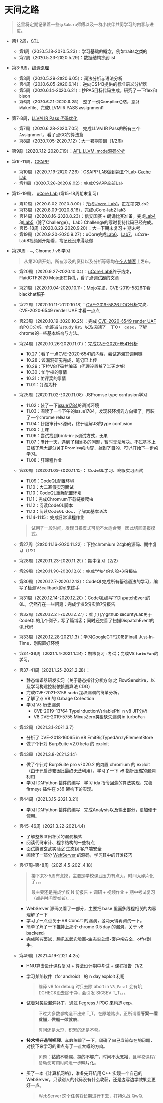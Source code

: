 # 天问之路

> 这里将定期记录着一些与`Sakura`师傅以及一群小伙伴共同学习的内容与进度。

- 第1-2周，[STL](week1-2/)
  - 第1周（2020.5.18-2020.5.23）：学习基础的概念，例如traits之类的
  - 第2周（2020.5.23-2020.5.29）：数据结构抄到list
  
- 第3-6周，[编译原理](week3-6/)
  - 第3周（2020.5.29-2020.6.05）：词法分析与语法分析
  - 第4周（2020.6.05-2020.6.14）：逆向CS143提供的标准语义分析器
  - 第5周（2020.6.14-2020.6.21）：抄PA5目标代码生成，研究了一下flex和bison
  - 第6周（2020.6.21-2020.6.28）：整了一份Compiler总结，恶补Makefile、完成LLVM IR PASS assignment1
  
- 第7-8周，[LLVM IR Pass 代码优化](week7-8/)
  - 第7周（2020.6.28-2020.7.05）：完成LLVM IR Pass的所有三个Assignment，看了点GC的算法篇
  - 第8周（2020.7.05-2020.7.12）：大一暑期实训（1/2周）
  
- 第9周（2020.7.12-2020.7.19）：[AFL_LLVM_mode源码分析](https://kiprey.github.io/2020/07/AFL-LLVM-Mode/)

- 第10-11周，[CSAPP](week9-19/CSAPP-Lab/)
  - 第10周（2020.7.19-2020.7.26）：CSAPP LAB做到第五个Lab-[Cache Lab](https://kiprey.github.io/2020/07/csapp-lab-writeup/#5-Cache-Lab)
  - 第11周（2020.7.26-2020.8.02）：完成[CSAPP全部Lab](https://kiprey.github.io/2020/07/csapp-lab-writeup/)
  
- 第12-19周， [uCore Lab](week9-19/uCore) (第15-18周期末复习)
  - 第12周（2020.8.02-2020.8.09）：完成[Ucore-Lab1](https://kiprey.github.io/2020/08/uCore-1/)，正在研究Lab2
  - 第13周（2020.8.09-2020.8.16），完成uCore-[lab2](https://kiprey.github.io/2020/08/uCore-2/) [lab3](https://kiprey.github.io/2020/08/uCore-3/)
  - 第14周（2020.8.16-2020.8.23）：信安国赛 + 朗诵比赛准备。完成[Lab4](https://kiprey.github.io/2020/08/uCore-4/)和[Lab5](https://kiprey.github.io/2020/08/uCore-5/)（除了Challenge）。Lab5 Challenge的写时复制代码已经完成。
  - 第15-18周（2020.8.23-2020.9.20）：大一下期末复习 + 期末考
  - 第19周（2020.9.20-2020.9.27）：uCore完成[Lab6](https://kiprey.github.io/2020/09/uCore-6/)、[Lab7](https://kiprey.github.io/2020/09/uCore-7/)，uCore-Lab8视频刚开始看，笔记还没来得及做
  
- 第20周 - ~, Chrome / v8 学习

  > 从第20周开始，所有涉及的资料以及分析等等均在[个人博客](https://kiprey.github.io)上发布。

  - 第20周（2020.9.27-2020.10.04）：[uCore-Lab8](https://kiprey.github.io/2020/09/uCore-8/)终于结束，PlaidCTF2020 Mojo还在挣扎，看了点调试器的文章

  - 第21周（2020.10.04-2020.10.11）：[Mojo](https://kiprey.github.io/2020/10/mojo/)完成，CVE-2019-5826在看blackhat稿子

  - 第22周（2020.10.11-2020.10.18）：[CVE-2019-5826 POC分析](https://kiprey.github.io/2020/10/CVE-2019-5826/)完成， CVE-2020-6549 render UAF 才看一点点

  - 第23周（2020.10.19-2020.10.25）：完成 [CVE-2020-6549 render UAF的POC分析](https://kiprey.github.io/2020/10/CVE-2020-6549/)，完善当前study list，以及阅读了一下C++ case，了解chrome的一些基本结构与方法。

  - 第24周（2020.10.26-2020.11.01）：完成[CVE-2020-6541分析](https://kiprey.github.io/2020/10/CVE-2020-6541/)
    - 10.27：看了一点CVE-2020-6541的内容，尝试追溯其调用链
    - 10.28：该漏洞研究完成，笔记已上传
    - 10.29：下拉V8代码并编译（代理设置搞了半天才好）
    - 10.30：忙学校的事情
    - 10.31：忙评奖的事情
    - 11.01：打湖湘杯

  - 第25周（2020.11.02-2020.11.08）JSPromise  type confusion学习
    - 11.02：装了一下[issue1784](https://bugs.chromium.org/p/project-zero/issues/detail?id=1784)的调试环境
    - 11.03：阅读了一个下午的issue1784，发现装环境的方向错了，再装了一个chrome release
    - 11.04：仔细审计v8源码，终于理解JS的type confusion
    - 11.05：上课
    - 11.06：尝试找到blink-in-js调试方式，无果
    - 11.07：审计一天，遇到了相当多的问题，暂时无法解决。不过基本上已经了解大部分关于Promise的内容，达到了目的，可以开始下一步的学习。
    - 11.08：肝课程作业

  - 第26周（2020.11.09-2020.11.15）： CodeQL学习、寒假实习面试
    - 11.09：CodeQL配置环境
    - 11.10：大二寒假实习面试
    - 11.10：CodeQL重新配置环境
    - 11.11：完成Chromium下载链接爬虫
    - 11.12：阅读CodeQL脚本
    - 11.13：阅读CodeQL doc，了解其基本语法
    - 11.14-11.15：完成日常课程作业

    > 试用了一段时间，发现日报模式可能不太适合我，因此切回周报模式。

  - 第27周（2020.11.16-2020.11.22）：下拉chromium 24gb的源码、期中复习（1/2）

  - 第28周（2020.11.23-2020.11.29）：期中复习（2/2）

  - 第29周（2020.11.30-2020.12.6）：完成学校4份实验+6份报告

  - 第30周（2020.12.7-2020.12.13）：CodeQL完成所有基础语法的学习，编写了检测V8callback的ql来练手

  - 第31周（2020.12.14-2020.12.20）：CodeQL编写了DispatchEvent的QL，仍然存在一些问题；完成学校5份实验7份报告

  - 第32周（2020.12.21-2020.12.27）：看了几个github securityLab关于CodeQL的几个例子，写了篇博客；同时还完善了扫描DispatchEvent的QL代码

  - 第33周（2020.12.28-2021.1.3）：学习GoogleCTF2018(Final) Just-In-Time，刚配置好环境

  - 第34-36周（2021.1.4-2021.1.24）：期末复习+考试；完成V8 turboFan的学习。

  - 第37-41周（2021.1.25-2021.2.28）：

    - 静态编译器研发实习（关于静态指针分析方向 之 FlowSensitive，以及学习构建控制依赖图算法 CDG）
    - 完成CVE-2021-3156 sudo 提权漏洞的简单分析。
    - 了解了点 V8 的 Gabage Collection
    - 学习 V8 历史漏洞
      - CVE-2019-13764 TypeInductionVariablePhi in v8 JIT分析
      - V8 CVE-2019-5755 MinusZero类型缺失漏洞 in turboFan
    
  - 第42周（2021.3.1-2021.3.7）

    - 分析了 CVE-2018-16065 in V8 EmitBigTypedArrayElementStore 
    - 做了个针对 BurpSuite v2.0 beta 的 exploit
    
  - 第43周（2021.3.8-2021.3.14）

    - 做了个针对 BurpSuite pro v2020.2 的内置 chromium 的 exploit（由于开启沙箱因此最终无法利用），学习了一下 v8 指针压缩的漏洞利用
    - 学习 IDAPython 插件的编写，学习 ida 指令回溯的算法实现，完善firmeye 插件在 x86 架构下的实现。
    
  - 第44周（2021.3.15-2021.3.21）

    - 学习 IDAPython 插件的编写，完成Analysis以及输出部分，更加便于使用。
    
  - 第45-46周（2021.3.22-2021.4.4）

    - 了解整数溢出相关的漏洞模式
    - 阅读代码审计、程序结构的一些特点
    - 面试腾讯玄武实验室 生态组 客户端安全
    - 阅读了一部分 [WebServer](https://github.com/linyacool/WebServer) 的源码，学习其中的开发技巧
    
  - 第47周-第48周（2021.4.5-2021.4.18）

    > 接下来3-5周有点摸，主要是学校课业压力有点大，时间太碎片化了。。。
    >
    > 最主要还是完成学校 N 份报告 + 调研 + 视频作业 + 期中考试复习（都是时间吞噬者）。。。

    -  WebServer 源码又看了一部分，主要把 base 里面多线程相关的内容理解了一下
    -  学习了一点点关于 V8 Concat 的漏洞，这两天得再调试一下。
    -  简单了解了一下推特上那个 chrome 0.5 day 的漏洞，关于 v8 backend。
    - 完成所有面试，腾讯玄武实验室-生态安全组-客户端安全，offer到手。
    
  - 第49周（2021.4.19-2021.4.25）
  
    - HNU算法设计课程复习 + 算法设计期中考试 + 课程报告（1/2）
  
    - 学习某某软件（for android） 的 n day exploit 利用
  
      > 编译 v8 for debug 时只去除  abort  in `V8_Fatal` 会有坑，DCHECK没去除干净，会引发 SIGSEV  T_T。。。
  
    - 试着对某些漏洞补丁，通过 Regress / POC 来构造 exp。
  
      > 不过大多数都构造不出来 T_T，在原地踏步。正所谓看**答案一看就懂，做题一做就废**。
      >
      > 时间还是太短，积累的还是不够。
    
    - **技术提升遇到瓶颈**。与教练聊了一下，明确了自己当前存在的问题，对接下来学习的重点有了一点大概的方向。
    
      > 问题：**钻的不够深、探的不够广，时间不太充裕**，且学校课程/活动使可用时间进一步**碎片化**。
    
    - 买了一本《计算机网络》，准备先开坑用 C++ 实现一个自己的 WebServer。只读别人的代码没有什么收获，还是边写边学效果会更好一点。
    
      > WebServer 这个任务将长期进行下去，打持久战 QwQ.